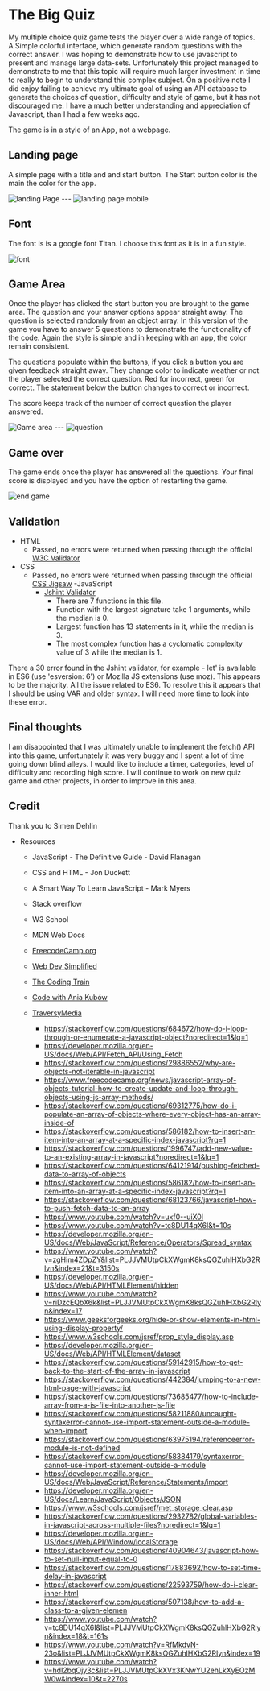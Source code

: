 # The Big Quiz 
My multiple choice quiz game tests the player over a wide range of topics. A Simple colorful interface, which generate random questions with the correct answer. 
I was hoping to demonstrate how to use javascript to present and manage large data-sets. Unfortunately this project managed to demonstrate to me that 
this topic will require much larger investment in time to really to begin to understand this complex subject. On a positive note I did enjoy failing to achieve my ultimate goal of using 
an API database to generate the choices of question, difficulty and style of game, but it has not discouraged me.  I have a much better understanding and appreciation of Javascript, than I had a few weeks ago. 

The game is in a style of an App, not a webpage. 

## Landing page 
A simple page with a title and and start button. The Start button color is the main the color for the app. 

![landing Page](./assets/images/landing-page.png)  ---  ![landing page mobile](./assets/images/landing-page-mobile.png)


## Font 
The font is is a google font Titan. I choose this font as it is in a fun style.

![font](./assets/images/font-titan.png)

## Game Area
Once the player has clicked the start button you are brought to the game area. The question and your answer options appear straight away.
The question is selected randomly from an object array. In this version of the game you have to answer 5 questions to demonstrate the functionality of the code. 
Again the style is simple and in keeping with an app, the color remain consistent. 

The questions populate within the buttons, if you click a button you are given feedback straight away. They change color to indicate weather or not the player selected the correct question. Red for incorrect, green for correct. The statement below the button changes to correct or incorrect. 

The score keeps track of the number of correct question the player answered. 

![Game area](./assets/images/game-area.png) ---    ![question](./assets/images/question.png) 

## Game over 

The game ends once the player has answered all the questions. Your final score is displayed and you have the option of restarting the game. 

![end game](./assets/images/end-game.png)


## Validation 
- HTML 
  -  Passed, no errors were returned when passing through the official [W3C Validator](https://validator.w3.org/nu/?doc=https%3A%2F%2Fshane-bath.github.io%2FBig-Quiz%2Findex.html)
- CSS
  - Passed, no errors were returned when passing through the official [CSS Jigsaw](https://jigsaw.w3.org/css-validator/validator?uri=https%3A%2F%2Fshane-bath.github.io%2FBig-Quiz%2Findex.html&profile=css3svg&usermedium=all&warning=1&vextwarning=&lang=en)
-JavaScript
    - [Jshint Validator](https://jshint.com/)
        - There are 7 functions in this file.
        - Function with the largest signature take 1 arguments, while the median is 0.
        - Largest function has 13 statements in it, while the median is 3.
        - The most complex function has a cyclomatic complexity value of 3 while the median is 1.

There a 30 error found in the Jshint validator, for example - let' is available in ES6 (use 'esversion: 6') or Mozilla JS extensions (use moz). This appears to be the majority.
All the issue related to ES6. To resolve this it appears that I should be using VAR and older syntax. I will need more time to look into these error.

## Final thoughts
I am disappointed that I was ultimately unable to implement the fetch() API into this game, unfortunately it was very buggy and I spent a lot of time going down blind alleys. 
I would like to include a timer, categories, level of difficulty and recording high score. I will continue to work on new quiz game and other projects, in order to improve in this area.

## Credit 
Thank you to Simen Dehlin

- Resources
  - JavaScript - The Definitive Guide - David Flanagan
  - CSS and HTML - Jon Duckett
  - A Smart Way To Learn JavaScript - Mark Myers
  - Stack overflow
  - W3 School
  - MDN Web Docs
  - [FreecodeCamp.org](https://www.youtube.com/@freecodecamp)
  - [Web Dev Simplified](https://www.youtube.com/@WebDevSimplified)
  - [The Coding Train](https://www.youtube.com/@TheCodingTrain)
  - [Code with Ania Kubów](https://www.youtube.com/@AniaKubow)
  - [TraversyMedia](https://www.youtube.com/@TraversyMedia)


    -   https://stackoverflow.com/questions/684672/how-do-i-loop-through-or-enumerate-a-javascript-object?noredirect=1&lq=1
    -   https://developer.mozilla.org/en-US/docs/Web/API/Fetch_API/Using_Fetch
    -   https://stackoverflow.com/questions/29886552/why-are-objects-not-iterable-in-javascript
    -   https://www.freecodecamp.org/news/javascript-array-of-objects-tutorial-how-to-create-update-and-loop-through-objects-using-js-array-methods/
    -   https://stackoverflow.com/questions/69312775/how-do-i-populate-an-array-of-objects-where-every-object-has-an-array-inside-of
    -   https://stackoverflow.com/questions/586182/how-to-insert-an-item-into-an-array-at-a-specific-index-javascript?rq=1
    -   https://stackoverflow.com/questions/1996747/add-new-value-to-an-existing-array-in-javascript?noredirect=1&lq=1
    -   https://stackoverflow.com/questions/64121914/pushing-fetched-data-to-array-of-objects
    -   https://stackoverflow.com/questions/586182/how-to-insert-an-item-into-an-array-at-a-specific-index-javascript?rq=1
    -   https://stackoverflow.com/questions/68123766/javascript-how-to-push-fetch-data-to-an-array
    -   https://www.youtube.com/watch?v=uxf0--uiX0I
    -   https://www.youtube.com/watch?v=tc8DU14qX6I&t=10s
    -   https://developer.mozilla.org/en-US/docs/Web/JavaScript/Reference/Operators/Spread_syntax
    -   https://www.youtube.com/watch?v=zgHim4ZDpZY&list=PLJJVMUtpCkXWgmK8ksQGZuhlHXbG2Rlyn&index=21&t=3150s 
    -   https://developer.mozilla.org/en-US/docs/Web/API/HTMLElement/hidden
    -   https://www.youtube.com/watch?v=riDzcEQbX6k&list=PLJJVMUtpCkXWgmK8ksQGZuhlHXbG2Rlyn&index=17
    -   https://www.geeksforgeeks.org/hide-or-show-elements-in-html-using-display-property/
    -   https://www.w3schools.com/jsref/prop_style_display.asp
    -   https://developer.mozilla.org/en-US/docs/Web/API/HTMLElement/dataset
    -   https://stackoverflow.com/questions/59142915/how-to-get-back-to-the-start-of-the-array-in-javascript
    -   https://stackoverflow.com/questions/442384/jumping-to-a-new-html-page-with-javascript
    -   https://stackoverflow.com/questions/73685477/how-to-include-array-from-a-js-file-into-another-js-file
    -   https://stackoverflow.com/questions/58211880/uncaught-syntaxerror-cannot-use-import-statement-outside-a-module-when-import
    -   https://stackoverflow.com/questions/63975194/referenceerror-module-is-not-defined
    -   https://stackoverflow.com/questions/58384179/syntaxerror-cannot-use-import-statement-outside-a-module
    -   https://developer.mozilla.org/en-US/docs/Web/JavaScript/Reference/Statements/import
    -   https://developer.mozilla.org/en-US/docs/Learn/JavaScript/Objects/JSON
    -   https://www.w3schools.com/jsref/met_storage_clear.asp
    -   https://stackoverflow.com/questions/2932782/global-variables-in-javascript-across-multiple-files?noredirect=1&lq=1
    -   https://developer.mozilla.org/en-US/docs/Web/API/Window/localStorage
    -   https://stackoverflow.com/questions/40904643/javascript-how-to-set-null-input-equal-to-0
    -   https://stackoverflow.com/questions/17883692/how-to-set-time-delay-in-javascript
    -   https://stackoverflow.com/questions/22593759/how-do-i-clear-inner-html
    -   https://stackoverflow.com/questions/507138/how-to-add-a-class-to-a-given-elemen
    -   https://www.youtube.com/watch?v=tc8DU14qX6I&list=PLJJVMUtpCkXWgmK8ksQGZuhlHXbG2Rlyn&index=18&t=161s
    -   https://www.youtube.com/watch?v=RfMkdvN-23o&list=PLJJVMUtpCkXWgmK8ksQGZuhlHXbG2Rlyn&index=19
    -   https://www.youtube.com/watch?v=hdI2bqOjy3c&list=PLJJVMUtpCkXVx3KNwYU2ehLkXyEOzMW0w&index=10&t=2270s




   